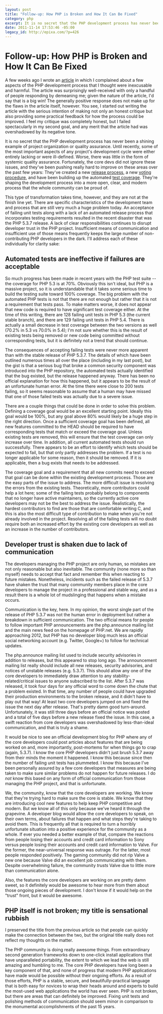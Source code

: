 ```yaml
--- 
layout: post
title: "Follow-up: How PHP is Broken and How It Can Be Fixed"
category: php
excerpt: It is no secret that the PHP development process has never been a shining example of project organization or quality assurance.  Until recently, some of the most important aspects of any project's development cycle were either entirely lacking or were ill-defined.  Worse, there was little in the form of systemic quality assurance.  Fortunately, the core devs did not ignore these issues, and they've been pushing really hard to improve on these areas over the past few years [...]
date: 2011-11-14 17:53:46 -05:00
legacy_id: http://epixa.com/?p=426
---
```


Follow-up: How PHP is Broken and How It Can Be Fixed
====================================================

A few weeks ago I wrote an [article][original] in which I complained about a few aspects of the PHP development process that I thought were inexcusable and harmful.  The article was surprisingly well-received with only a handful of people responding by demeaning me; given the nature of the article, I'd say that is a big win!  The generally positive response does not make up for the flaws in the article itself, however.  You see, I started out writing the article with the serious intention of making not only an honest critique but also providing some practical feedback for how the process could be improved.  I feel my critique was completely honest, but I failed spectacularly in my second goal, and any merit that the article had was overshadowed by its negative tone.

[original]: /2011/08/how-php-is-broken-and-how-it-can-be-fixed.html

It is no secret that the PHP development process has never been a shining example of project organization or quality assurance.  Until recently, some of the most important aspects of any project's development cycle were either entirely lacking or were ill-defined.  Worse, there was little in the form of systemic quality assurance.  Fortunately, the core devs did not ignore these issues, and they've been pushing really hard to improve on these areas over the past few years:  They've created a new [release process][release-process], a new [voting procedure][voting-process], and have been building up the automated [test coverage][test-coverage].  They're shaping the development process into a more open, clear, and modern process that the whole community can be proud of.

[release-process]: https://wiki.php.net/rfc/releaseprocess
[voting-process]: https://wiki.php.net/rfc/voting
[test-coverage]: http://gcov.php.net/PHP_5_4/lcov_html

This type of transformation takes time, however, and they are not at the finish line yet.  There are specific characteristics of the development team and process that are still very much a huge problem today.  An acceptance of failing unit tests along with a lack of an automated release process that incorporates testing requirements resulted in the recent disaster that was the PHP 5.3.7 release.  A lack of clear responsibilities continues to disrupt developer trust in the PHP project.  Insufficient means of communication and insufficient use of those means frequently keeps the large number of non-contributing PHP developers in the dark.  I'll address each of these individually for clarity sake:

Automated tests are ineffective if failures are acceptable
----------------------------------------------------------
So much progress has been made in recent years with the PHP test suite -- the coverage for PHP 5.3 is at 70%.  Obviously this isn't ideal, but PHP is a massive project, so it is understandable that it takes some serious time to build the testing suite toward 100% coverage.  The big problem with the automated PHP tests is not that there are not enough but rather that it is not a requirement that tests pass.  To make matters worse, it does not appear that new code is required to have significant test coverage either.  At the time of this writing, there are 128 failing unit tests in PHP 5.3 (the current stable branch), and there are 129 failing unit tests in PHP 5.4.  There is actually a small decrease in test coverage between the two versions as well (70.2% in 5.3 vs 70.0% in 5.4); I'm not sure whether this is the result of existing tests being removed or new code being committed without corresponding tests, but it is definitely not a trend that should continue.

The consequences of accepting failing tests were never more apparent than with the stable release of PHP 5.3.7.  The details of which have been outlined numerous times all over the place (including in my last post), but the gist is that a serious bug that broke a common security component was introduced into the PHP repository, the automated tests actually identified that the bug existed, but the release happened anyway.  There has been no official explanation for how this happened, but it appears to be the result of an unfortunate human error.  At the time there were close to 200 tests failing, so it seems reasonable to assume that a human may have missed that one of those failed tests was actually due to a severe issue.

There are a couple things that could be done in order to solve this problem.  Defining a coverage goal would be an excellent starting point.  Ideally this goal would be 100%, but any goal above 80% would likely be a huge step in the right direction.  Once a sufficient coverage goal has been defined, all new features committed to the HEAD should be required to have corresponding tests that match or exceed the coverage goal.  Unless existing tests are removed, this will ensure that the test coverage can only increase over time.  In addition, all current automated tests should run successfully.  There appears to be an effort to identify which tests should be expected to fail, but that only partly addresses the problem.  If a test is no longer applicable for some reason, then it should be removed.  If it is applicable, then a bug exists that needs to be addressed.

The coverage goal and a requirement that all new commits need to exceed that goal can be done within the existing development process.  Those are the easy parts of the issue to address.  The more difficult issue is resolving the errors from the existing tests.  Theoretically, more contributors could help a lot here; some of the failing tests probably belong to components that no longer have active maintainers, so the currently active core developers may not be the best to address the issue.  Realistically, the hardest contributors to find are those that are comfortable writing C, and this is also the most difficult type of contribution to make when you're not already involved in the project.  Resolving all of the failing tests will no doubt require both an increased effort by the existing core developers as well as an increase in the number of contributors.

Developer trust is shaken due to lack of communication
------------------------------------------------------
The developers managing the PHP project are only human, so mistakes are not only reasonable but also inevitable.  The community (none more so than myself) needs to accept that fact and remember this when reacting to future mistakes.  Nonetheless, incidents such as the failed release of 5.3.7 have shaken the trust that many community members place in the core developers to manage the project in a professional and stable way, and as a result there is a whole lot of mudslinging that happens when a mistake occurs.

Communication is the key, here.  In my opinion, the worst single part of the release of PHP 5.3.7 was not the human error in deployment but rather a breakdown in sufficient communication.  The two official means for people to follow important PHP announcements are the php.announce mailing list and the main news feed on the homepage of PHP.net.  We are rapidly approaching 2012, but PHP has no developer blog much less an official social networking account (e.g. Twitter, Google+) to follow for technical updates.

The php.announce mailing list used to include security advisories in addition to releases, but this appeared to stop long ago.  The announcement mailing list really should include all new releases, security advisories, and notices of unstable releases (e.g. 5.3.7).  This should allow any one of the core developers to immediately draw attention to any stability-related/critical issues to anyone subscribed to the list.  After 5.3.7 was released, it took four days for any official word to come down the chute that a problem existed.  In that time, any number of people could have upgraded their production environments to the broken release, and it didn't have to play out that way!  At least two core developers jumped on and fixed the issue the next day after release.  That's pretty damn good turn-around.  Unfortunately, it was still three days before an official notice was posted and a total of five days before a new release fixed the issue.  In this case, a swift reaction from core developers was overshadowed by less-than-ideal communication, and that is truly a shame.

It would be nice to see an official development blog for PHP where any of the core developers could post articles about features that are being worked on and, more importantly, post-mortems for when things go to crap (again, 5.3.7).  I know the core PHP developers didn't just brush 5.3.7 away from their minds the moment it happened.  I know this because since then the number of failing unit tests has plummeted.  I know this because I've been personally assured by a few core developers that measures are being taken to make sure similar problems do not happen for future releases.  I do *not* know this based on any form of official communication from those managing the PHP project, and that is unfortunate.

We, the community, know that the core developers are working.  We know that they're trying hard to make sure the core is stable.  We know that they are introducing cool new features to help keep PHP competitive and modern.  But we know all of this only because we've heard it through the grapevine.  A developer blog would allow the core developers to speak, on their own terms, about failures that happen and what steps they're taking to avoid them.  This is frequently all that is required to turn a horribly unfortunate situation into a positive experience for the community as a whole.  If ever you needed a better example of that, compare the reactions from people losing their accounts and credit card information to Sony versus people losing their accounts and credit card information to Valve.  For the former, the near-universal response was outrage.  For the latter, most people responded positively.  The gaming community did not rip Valve a new one because Valve did an excellent job communicating with them.  Despite overwhelming failure, the community *trusts* Valve due to little more than communication alone.

Also, the features the core developers are working on are pretty damn sweet, so it definitely would be awesome to hear more from them about those ongoing pieces of development.  I don't know if it would help on the "trust" front, but it would be awesome.

PHP itself is not broken; my title is sensational rubbish
---------------------------------------------------------
I preserved the title from the previous article so that people can quickly make the connection between the two, but the original title really does not reflect my thoughts on the matter.

The PHP community is doing really awesome things.  From extraordinary second generation frameworks down to one-click install applications that have unparalleled portability, the extent to which we lead the web is still amazing and humbling to me.  The core PHP developers have long been a key component of that, and none of progress that modern PHP applications have made would be possible without their ongoing efforts.  As a result of those efforts, PHP is a stable, secure, and beautifully-practical language that is both easy for novices to wrap their heads around and experts to build the most-used web applications the world has ever seen.  PHP is not broken, but there are areas that can definitely be improved.  Fixing unit tests and polishing methods of communication should seem minor in comparison to the monumental accomplishments of the past 15 years.
